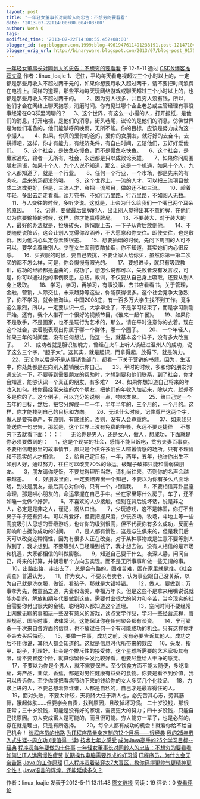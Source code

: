 ```yaml
---
layout: post
title: "一年轻女董事长对同龄人的忠告：不想穷的要看看"
date: '2013-07-22T14:00:00.004+08:00'
author: Wenh Q
tags:
modified_time: '2013-07-22T14:00:55.452+08:00'
blogger_id: tag:blogger.com,1999:blog-4961947611491238191.post-1214710436809217018
blogger_orig_url: http://binaryware.blogspot.com/2013/07/blog-post_9175.html
---
```

[
一年轻女董事长对同龄人的忠告：不想穷的要看看](http://blog.csdn.net/linux_loajie/article/details/7556974)
于 12-5-11 通过
[CSDN博客推荐文章](http://blog.csdn.net/) 作者：linux_loajie
1、记住，平均每天看电视超过三个小时以上的，一定都是那些月收入不超过两千元的，如果你想要月收入超过两千，请不要把时间浪费在电视上。同样的道理，那些平均每天玩网络游戏或聊天超过三个小时以上的，也都是那些月收入不超过两千的。
    2、因为穷人很多，并且穷人没有钱，所以，他们才会在网络上聊天抱怨，消磨时间。你有见过哪个企业老总或主管经理有事没事经常在QQ群里闲聊的？
    3、这个世界，有这么一小撮的人，打开报纸，是他们的消息，打开电视，是他们的消息，街头巷尾，议论的是他们的消息，仿佛世界是为他们准备的，他们能够呼风唤雨，无所不能。你的目标，应该是努力成为这一小撮人。
    4、如果，你真的爱你的爸妈，爱你的女朋友，就好好的去奋斗，去拼搏吧，这样，你才有能力，有经济条件，有自由时间，去陪他们，去好好爱他们。
    5、这个社会，是快鱼吃慢鱼，而不是慢鱼吃快鱼。
    6、这个社会，是赢家通吃，输者一无所有，社会，永远都是只以成败论英雄。
    7、如果你问周围朋友词语，如果十个人，九个人说不知道，那么，这是一个机遇，如果十个人，九个人都知道了，就是一个行业。
    8、任何一个行业，一个市场，都是先来的有肉吃，后来的汤都没的喝。
    9、这个世界上，一流的人才，可以把三流项目做成二流或更好，但是，三流人才，会把一流项目，做的还不如三流。
    10、趁着年轻，多出去走走看看。读万卷书，不如行万里路，行万里路，不如阅人无数。
    11、与人交往的时候，多听少说。这就是，上帝为什么给我们一个嘴巴两个耳朵的原因。
    12、记得，要做最后出牌的人，出让别人觉得出其不意的牌，在他们以为你要输掉的时候，这样，你才能赢得牌局。
    13、不要装大，对于装大的人，最好的办法就是，捡块砖头，悄悄跟上去，一下子从背后放倒他。
    14、不要随便说脏话，这会让别人觉得你没涵养，不大愿意和你交往。即使交往，也是敷衍。因为他内心认定你素质很差。
    15、想要抽烟的时候，先问下周围的人可不可以，要学会尊重别人。少在女生面前耍酷抽烟，你不知道，其实她们内心很反感。
    16、买衣服的时候，要自己去挑，不要让家人给你买，虽然你第一第二次买的都不怎么样，可是，你会慢慢有眼光的。
    17、要想进步，就只有吸取教训，成功的经验都是歪曲的，成功了，想怎么说都可以，失败者没有发言权，可是，你可以通过他的事例反思，总结。教训，不仅要从自己身上吸取，还要从别人身上吸取。
    18、学习，学习，再学习，有事没事，去书店看看书，关于管理，金融，营销，人际交往，未来趋势等这些，你能获得很多。这个社会竞争太激烈了，你不学习，就会被淘汰。中国2008底，有一百多万大学生找不到工作。竞争这么激烈，所以，一定要认识一点，大学毕业了，不是学习结束了，而是学习刚刚开始。还有，我个人推荐一个很好的视频节目，《谁来一起午餐》。
    19、如果你不是歌手，不是画家，也不是玩行为艺术的，那么，请在平时注意你的衣着。现在这个社会，衣着能表现出你属于哪一个群体，哪一个圈子。
    20、
一个年轻人，如果三年的时间里，没有任何想法，他这一生，就基本这个样子，没有多大改变了。
    21、
成功者就是胆识加魄力，曾经在火车上听人谈起过温州人的成功，说了这么三个字，“胆子大”。这其实，就是胆识，而拿得起，放得下，就是魄力。
    22、无论你以后是不是从事销售部门，都看一下关于营销的书籍。因为，生活中，你处处都是在向别人推销展示你自己。
    23、平时的时候，多和你的朋友沟通交流一下，不要等到需要朋友的帮助时，才想到要和他们联系，到了社会，你才会知道，能够认识一个真正的朋友，有多难?
    24、如果你想知道自己将来的年收入如何。找你最经常来往的六个朋友，把他们的年收入加起来，除以六，就差不多是你的了。这个例子，可以充分的说明一点，物以类聚。
    25、给自己定一个五年的目标，然后，把它分解成一年一年，半年半年的，三个月的，一个月的。这样，你才能找到自己的目标和方向。
    26、无论什么时候，记住尊严这两个字，做人是要有尊严，有原则，有底线的。否则，没有人会尊重你。
    37、如果我只能送你一句忠告，那就是，这个世界上没有免费的午餐，永远不要走捷径
    不想穷下去就看下面：：：：
    无论你是男人，还是女人，做人，想成功，下面就是你必须要做到的：
    1，这是个现实的社会，感情不能当饭吃，贫穷夫妻百事哀。不要相信电影里的故事情节，那只是个供许多陌生人喧嚣情感的场所。只有不理智和不现实的人才相信。
    2，给自己定目标，一年，两年，五年，也许你出生不如别人好，通过努力，往往可以改变70%的命运。破罐子破摔只能和懦弱做朋友。
    3，朋友请你吃饭，不要觉得理所当然，请礼尚往来，否则你的名声会越来越差。
    4，好朋友里面，一定要培养出一个知己，不要以为你有多么八面玲珑，到处是朋友，最后真心对你的，只有一个，相信我。
    5，不要相信算卦星座命理，那是哄小朋友的，命运掌握在自己手中。坐在家里等什么房子，车子，还不如睡一觉做个好梦。
    6，不喜欢的人少接触，但别在背后说坏话，说是非之人，必定是是非之人，谨记，祸从口出。
    7，少玩游戏，这不是韩国，你打不出房子车子还有资本。可以有爱好，但要把握尺度，少玩农场，牧场，斗地主等一些高度吸引人思想的晋级游戏，也许你的级别很高，但不代表你有多么成功，反而会影响和占据你成功的时间。
    8，是人都有惰性，这是与生俱来的，但是我们后天可以改变这种惰性，因为有很多人正在改变。对于某种事物或是生意不要等别人做到了，我才想到。不要等别人已经赚到钱了，我才想去做。没有人相信的是市场和机遇，大家都相信的叫做膨胀。
    9，知道自己要干什么，夜深人静，问问自己，将来的打算，并朝着那个方向去实现。而不是无所事事和做一些无谓的事。
    10，出路出路，走出去了，总是会有路的。困难苦难，困在家里就是难。《社会调查》普遍认为。
    11，作为女人，不要以老卖老，认为事业跟自己没关系，以为自己就是洗衣服，做饭，看孩子，那就是大错特错。
    12，做人，要做到；万事孝为先，教童品之道，夫妻和谐美，幸福万年长。但是这些不是拿来用嘴说说就能办到的，解放初期年代要做到这些，需要付出很大的努力和辛苦，当今现实的社会需要你付出很大的金钱，聪明的人都知道这个道理。
    13，空闲时间不要经常上网做无聊的事和玩一些没有意义的游戏，读点文学作品，学习一些经营流程，管理规范，国际时事，法律常识。这能保证你在任何聚会都有谈资。
    14，宁可错杀一千次来自各方面的信息，也不放过任何一个有可能成功的机会。只有这样你才不会去买后悔药。
    15，要做一件事，成功之前，没有必要告诉其他人。成功之后不用你说，其他人都会知道的。这就是信息时代所带来的效应
    16，头发，指甲，胡子，打理好。社会是个排斥性的接受体，这个星球所需要的艺术家极其有限，请不要冒这个险，就算你留长头发比较好看，也要尽量给人干净的感觉。
    17，不要以为你是个男人，就不需要保养。至少饮食方面不能太随便，多吃番茄，海产品，韭菜，香蕉，都是对男性健康有益处的食物。你要是看不到价值，我可以告诉你。至少你能把看病节约下来的钱给你的女人多买几个化妆品.
    18，力求上进的人，不要总想着靠谁谁，人都是自私的，自己才是最靠得住的人。
    19，面对失败，不要太计较，天将降大任于斯人也，必先苦其心志，劳其筋骨，饿起体肤……但要学会自责，找到原因，且改掉坏习惯。
二十岁没钱，那很正常；三十岁没钱，可能是没有好的家境，需要更大的努力；四十岁没钱，只能自己找原因。穷人变成富人是可能的，而且很可能。穷人能穷一辈子，也是必然的，存在就是理由，只是有所选择。
    20，每个人都有成功的机会！就看你给不给自己机会！
[谈程序员的出路](http://blog.chinaunix.net/uid-25838286-id-3068153.html)
[为IT程序员量身定制的12个目标——很经典](http://blog.chinaunix.net/uid-25838286-id-3204190.html)
[我的25年嵌入式生涯--周立功
(很值得一读)](http://blog.chinaunix.net/uid-25838286-id-3068150.html)
[技术七年之感受](http://blog.chinaunix.net/uid-25838286-id-3068179.html)
[成为Java高手的25个学习目标--经典](http://blog.chinaunix.net/uid-25838286-id-3035574.html)
[程序员每年要做的十件事](http://blog.chinaunix.net/uid-25838286-id-3067465.html)
[一年轻女董事长对同龄人的忠告：不想穷的要看看](http://blog.chinaunix.net/uid-25838286-id-3204201.html)
[如何让IT人远离慢性疲劳](http://blog.chinaunix.net/uid-25838286-id-3204182.html)
[长期操作电脑需要养成的好习惯](http://blog.chinaunix.net/uid-25838286-id-3068160.html)
[IT程序员，为什么会无奈苦逼](http://blog.chinaunix.net/uid-25838286-id-3204163.html)
[Java
的工作原理](http://blog.chinaunix.net/uid-25838286-id-3067460.html)
[IT人程序员着装穿衣7大盲区，教你穿得更帅气更精神更个性！](http://blog.chinaunix.net/uid-25838286-id-3202538.html)
[Java语言的辉煌，还能延续多久？](http://blog.chinaunix.net/uid-25838286-id-3066766.html)

作者：linux_loajie 发表于2012-5-11 13:11:48
[原文链接](http://blog.csdn.net/linux_loajie/article/details/7556974)
阅读：19 评论：0
[查看评论](http://blog.csdn.net/linux_loajie/article/details/7556974#comments)
